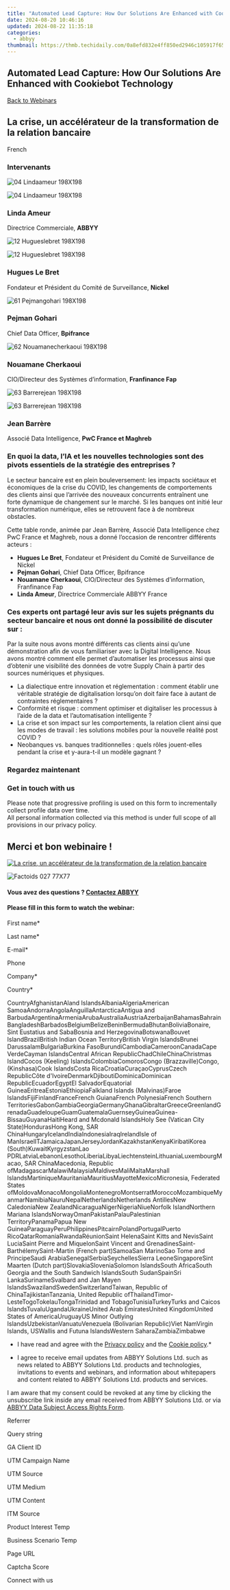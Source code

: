 ```yaml
---
title: "Automated Lead Capture: How Our Solutions Are Enhanced with Cookiebot Technology"
date: 2024-08-20 10:46:16
updated: 2024-08-22 11:35:18
categories:
  - abbyy
thumbnail: https://thmb.techidaily.com/0a8efd832e4ff850ed2946c105917f658a3e5ec7d74782a26831b6d30a49981c.jpg
---
```


## Automated Lead Capture: How Our Solutions Are Enhanced with Cookiebot Technology

[Back to Webinars](https://tools.techidaily.com/abbyy/products/)

## La crise, un accélérateur de la transformation de la relation bancaire

French

### Intervenants

![04 Lindaameur 198X198](https://static4.abbyy.com/abbyycommedia/25121/logo-2021-90x27.svg) 

![04 Lindaameur 198X198](https://static4.abbyy.com/abbyycommedia/25106/04-lindaameur-198x198.png)

### Linda Ameur

Directrice Commerciale, **ABBYY**

![12 Hugueslebret 198X198](https://static4.abbyy.com/abbyycommedia/35537/comptenickel-logo-forspeakers-124x42.png) 

![12 Hugueslebret 198X198](https://static4.abbyy.com/abbyycommedia/25475/12-hugueslebret-198x198.png)

### Hugues Le Bret

Fondateur et Président du Comité de Surveillance, **Nickel**

![61 Pejmangohari 198X198](https://static4.abbyy.com/abbyycommedia/30425/61-pejmangohari-198x198.png)

###  Pejman Gohari

Chief Data Officer, **Bpifrance**

![62 Nouamanecherkaoui 198X198](https://static1.abbyy.com/abbyycommedia/30427/62-nouamanecherkaoui-198x198.png)

### Nouamane Cherkaoui

CIO/Directeur des Systèmes d’information, **Franfinance Fap**

![63 Barrerejean 198X198](https://static5.abbyy.com/abbyycommedia/35562/pwc-logo-forspeakers-65x50.png) 

![63 Barrerejean 198X198](https://static4.abbyy.com/abbyycommedia/30428/63-barrerejean-198x198.png)

### Jean Barrère

Associé Data Intelligence, **PwC France et Maghreb**

### En quoi la data, l’IA et les nouvelles technologies sont des pivots essentiels de la stratégie des entreprises ?

Le secteur bancaire est en plein bouleversement: les impacts sociétaux et économiques de la crise du COVID, les changements de comportements des clients ainsi que l’arrivée des nouveaux concurrents entraînent une forte dynamique de changement sur le marché. Si les banques ont initié leur transformation numérique, elles se retrouvent face à de nombreux obstacles.

Cette table ronde, animée par Jean Barrère, Associé Data Intelligence chez PwC France et Maghreb, nous a donné l’occasion de rencontrer différents acteurs :

* **Hugues Le Bret**, Fondateur et Président du Comité de Surveillance de Nickel
* **Pejman Gohari**, Chief Data Officer, Bpifrance
* **Nouamane Cherkaoui**, CIO/Directeur des Systèmes d’information, Franfinance Fap
* **Linda Ameur**, Directrice Commerciale ABBYY France

### Ces experts ont partagé leur avis sur les sujets prégnants du secteur bancaire et nous ont donné la possibilité de discuter sur :

Par la suite nous avons montré différents cas clients ainsi qu’une démonstration afin de vous familiariser avec la Digital Intelligence. Nous avons montré comment elle permet d’automatiser les processus ainsi que d’obtenir une visibilité des données de votre Supply Chain à partir des sources numériques et physiques.

* La dialectique entre innovation et réglementation : comment établir une véritable stratégie de digitalisation lorsqu’on doit faire face à autant de contraintes réglementaires ?
* Conformité et risque : comment optimiser et digitaliser les processus à l’aide de la data et l’automatisation intelligente ?
* La crise et son impact sur les comportements, la relation client ainsi que les modes de travail : les solutions mobiles pour la nouvelle réalité post COVID ?
* Neobanques vs. banques traditionnelles : quels rôles jouent-elles pendant la crise et y-aura-t-il un modèle gagnant ?

### Regardez maintenant

### Get in touch with us

Please note that progressive profiling is used on this form to incrementally collect profile data over time.   
All personal information collected via this method is under full scope of all provisions in our privacy policy.

## Merci et bon webinaire !

[![La crise, un accélérateur de la transformation de la relation bancaire](https://static2.abbyy.com/abbyycommedia/31563/placeholder-general.png)](https://www.youtube.com/watch?v=635kW4PveOI) 

![Factoids 027 77X77](https://static4.abbyy.com/abbyycommedia/31652/factoids-027-77x77.svg)

#### Vous avez des questions ? [Contactez ABBYY](https://tools.techidaily.com/abbyy/products/)

#### Please fill in this form to watch the webinar:

First name\*

Last name\*

E-mail\*

Phone

Company\*

Сountry\*

СountryAfghanistanAland IslandsAlbaniaAlgeriaAmerican SamoaAndorraAngolaAnguillaAntarcticaAntigua and BarbudaArgentinaArmeniaArubaAustraliaAustriaAzerbaijanBahamasBahrainBangladeshBarbadosBelgiumBelizeBeninBermudaBhutanBoliviaBonaire, Sint Eustatius and SabaBosnia and HerzegovinaBotswanaBouvet IslandBrazilBritish Indian Ocean TerritoryBritish Virgin IslandsBrunei DarussalamBulgariaBurkina FasoBurundiCambodiaCameroonCanadaCape VerdeCayman IslandsCentral African RepublicChadChileChinaChristmas IslandCocos (Keeling) IslandsColombiaComorosCongo (Brazzaville)Congo, (Kinshasa)Cook IslandsCosta RicaCroatiaCuraçaoCyprusCzech RepublicCôte d'IvoireDenmarkDjiboutiDominicaDominican RepublicEcuadorEgyptEl SalvadorEquatorial GuineaEritreaEstoniaEthiopiaFalkland Islands (Malvinas)Faroe IslandsFijiFinlandFranceFrench GuianaFrench PolynesiaFrench Southern TerritoriesGabonGambiaGeorgiaGermanyGhanaGibraltarGreeceGreenlandGrenadaGuadeloupeGuamGuatemalaGuernseyGuineaGuinea-BissauGuyanaHaitiHeard and Mcdonald IslandsHoly See (Vatican City State)HondurasHong Kong, SAR ChinaHungaryIcelandIndiaIndonesiaIraqIrelandIsle of ManIsraelITJamaicaJapanJerseyJordanKazakhstanKenyaKiribatiKorea (South)KuwaitKyrgyzstanLao PDRLatviaLebanonLesothoLiberiaLibyaLiechtensteinLithuaniaLuxembourgMacao, SAR ChinaMacedonia, Republic ofMadagascarMalawiMalaysiaMaldivesMaliMaltaMarshall IslandsMartiniqueMauritaniaMauritiusMayotteMexicoMicronesia, Federated States ofMoldovaMonacoMongoliaMontenegroMontserratMoroccoMozambiqueMyanmarNamibiaNauruNepalNetherlandsNetherlands AntillesNew CaledoniaNew ZealandNicaraguaNigerNigeriaNiueNorfolk IslandNorthern Mariana IslandsNorwayOmanPakistanPalauPalestinian TerritoryPanamaPapua New GuineaParaguayPeruPhilippinesPitcairnPolandPortugalPuerto RicoQatarRomaniaRwandaRéunionSaint HelenaSaint Kitts and NevisSaint LuciaSaint Pierre and MiquelonSaint Vincent and GrenadinesSaint-BarthélemySaint-Martin (French part)SamoaSan MarinoSao Tome and PrincipeSaudi ArabiaSenegalSerbiaSeychellesSierra LeoneSingaporeSint Maarten (Dutch part)SlovakiaSloveniaSolomon IslandsSouth AfricaSouth Georgia and the South Sandwich IslandsSouth SudanSpainSri LankaSurinameSvalbard and Jan Mayen IslandsSwazilandSwedenSwitzerlandTaiwan, Republic of ChinaTajikistanTanzania, United Republic ofThailandTimor-LesteTogoTokelauTongaTrinidad and TobagoTunisiaTurkeyTurks and Caicos IslandsTuvaluUgandaUkraineUnited Arab EmiratesUnited KingdomUnited States of AmericaUruguayUS Minor Outlying IslandsUzbekistanVanuatuVenezuela (Bolivarian Republic)Viet NamVirgin Islands, USWallis and Futuna IslandsWestern SaharaZambiaZimbabwe

* I have read and agree with the [Privacy policy](https://tools.techidaily.com/abbyy/products/) and the [Cookie policy](https://tools.techidaily.com/abbyy/products/).\*

* I agree to receive email updates from ABBYY Solutions Ltd. such as news related to ABBYY Solutions Ltd. products and technologies, invitations to events and webinars, and information about whitepapers and content related to ABBYY Solutions Ltd. products and services.  
    
I am aware that my consent could be revoked at any time by clicking the unsubscribe link inside any email received from ABBYY Solutions Ltd. or via [ABBYY Data Subject Access Rights Form](https://tools.techidaily.com/abbyy/products/).

Referrer

Query string

GA Client ID

UTM Campaign Name

UTM Source

UTM Medium

UTM Content

ITM Source

Product Interest Temp

Business Scenario Temp

Page URL

Captcha Score

Connect with us

<ins class="adsbygoogle"
     style="display:block"
     data-ad-format="autorelaxed"
     data-ad-client="ca-pub-7571918770474297"
     data-ad-slot="1223367746"></ins>



<ins class="adsbygoogle"
     style="display:block"
     data-ad-client="ca-pub-7571918770474297"
     data-ad-slot="8358498916"
     data-ad-format="auto"
     data-full-width-responsive="true"></ins>
